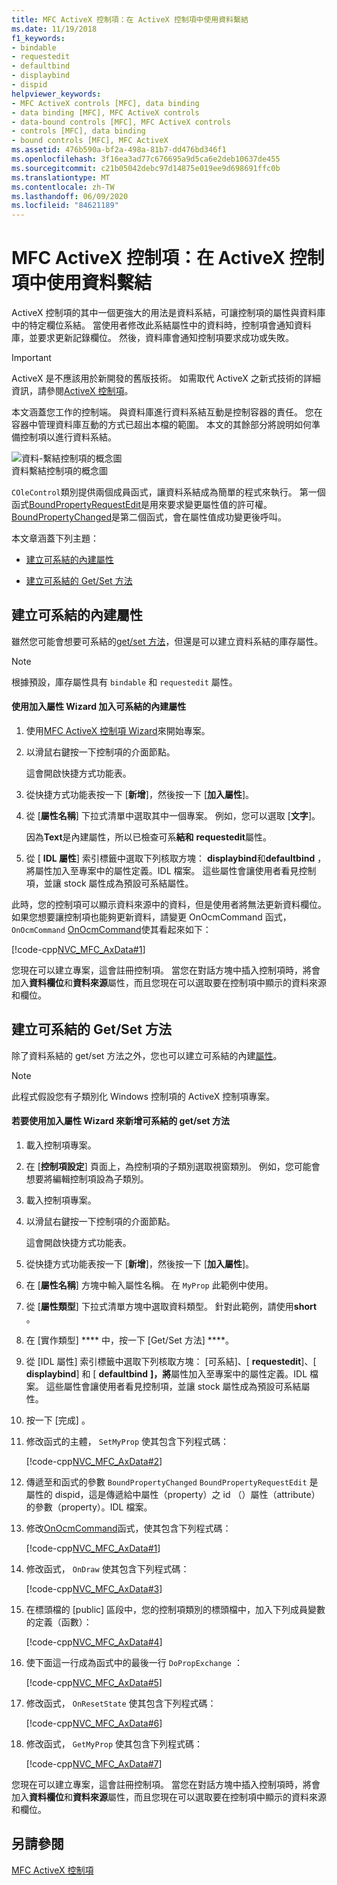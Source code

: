 ```yaml
---
title: MFC ActiveX 控制項：在 ActiveX 控制項中使用資料繫結
ms.date: 11/19/2018
f1_keywords:
- bindable
- requestedit
- defaultbind
- displaybind
- dispid
helpviewer_keywords:
- MFC ActiveX controls [MFC], data binding
- data binding [MFC], MFC ActiveX controls
- data-bound controls [MFC], MFC ActiveX controls
- controls [MFC], data binding
- bound controls [MFC], MFC ActiveX
ms.assetid: 476b590a-bf2a-498a-81b7-dd476bd346f1
ms.openlocfilehash: 3f16ea3ad77c676695a9d5ca6e2deb10637de455
ms.sourcegitcommit: c21b05042debc97d14875e019ee9d698691ffc0b
ms.translationtype: MT
ms.contentlocale: zh-TW
ms.lasthandoff: 06/09/2020
ms.locfileid: "84621189"
---
```

# <a name="mfc-activex-controls-using-data-binding-in-an-activex-control"></a>MFC ActiveX 控制項：在 ActiveX 控制項中使用資料繫結

ActiveX 控制項的其中一個更強大的用法是資料系結，可讓控制項的屬性與資料庫中的特定欄位系結。 當使用者修改此系結屬性中的資料時，控制項會通知資料庫，並要求更新記錄欄位。 然後，資料庫會通知控制項要求成功或失敗。

>[!IMPORTANT]
> ActiveX 是不應該用於新開發的舊版技術。 如需取代 ActiveX 之新式技術的詳細資訊，請參閱[ActiveX 控制項](activex-controls.md)。

本文涵蓋您工作的控制端。 與資料庫進行資料系結互動是控制容器的責任。 您在容器中管理資料庫互動的方式已超出本檔的範圍。 本文的其餘部分將說明如何準備控制項以進行資料系結。

![資料&#45;繫結控制項的概念圖](../mfc/media/vc374v1.gif "資料&#45;繫結控制項的概念圖") <br/>
資料繫結控制項的概念圖

`COleControl`類別提供兩個成員函式，讓資料系結成為簡單的程式來執行。 第一個函式[BoundPropertyRequestEdit](reference/colecontrol-class.md#boundpropertyrequestedit)是用來要求變更屬性值的許可權。 [BoundPropertyChanged](reference/colecontrol-class.md#boundpropertychanged)是第二個函式，會在屬性值成功變更後呼叫。

本文章涵蓋下列主題：

- [建立可系結的內建屬性](#vchowcreatingbindablestockproperty)

- [建立可系結的 Get/Set 方法](#vchowcreatingbindablegetsetmethod)

## <a name="creating-a-bindable-stock-property"></a><a name="vchowcreatingbindablestockproperty"></a>建立可系結的內建屬性

雖然您可能會想要可系結的[get/set 方法](#vchowcreatingbindablegetsetmethod)，但還是可以建立資料系結的庫存屬性。

> [!NOTE]
> 根據預設，庫存屬性具有 `bindable` 和 `requestedit` 屬性。

#### <a name="to-add-a-bindable-stock-property-using-the-add-property-wizard"></a>使用加入屬性 Wizard 加入可系結的內建屬性

1. 使用[MFC ActiveX 控制項 Wizard](reference/mfc-activex-control-wizard.md)來開始專案。

1. 以滑鼠右鍵按一下控制項的介面節點。

   這會開啟快捷方式功能表。

1. 從快捷方式功能表按一下 [**新增**]，然後按一下 [**加入屬性**]。

1. 從 [**屬性名稱**] 下拉式清單中選取其中一個專案。 例如，您可以選取 [**文字**]。

   因為**Text**是內建屬性，所以已檢查可系**結和** **requestedit**屬性。

1. 從 [ **IDL 屬性**] 索引標籤中選取下列核取方塊： **displaybind**和**defaultbind** ，將屬性加入至專案中的屬性定義。IDL 檔案。 這些屬性會讓使用者看見控制項，並讓 stock 屬性成為預設可系結屬性。

此時，您的控制項可以顯示資料來源中的資料，但是使用者將無法更新資料欄位。 如果您想要讓控制項也能夠更新資料，請變更 OnOcmCommand 函式， `OnOcmCommand` [OnOcmCommand](mfc-activex-controls-subclassing-a-windows-control.md)使其看起來如下：

[!code-cpp[NVC_MFC_AxData#1](codesnippet/cpp/mfc-activex-controls-using-data-binding-in-an-activex-control_1.cpp)]

您現在可以建立專案，這會註冊控制項。 當您在對話方塊中插入控制項時，將會加入**資料欄位**和**資料來源**屬性，而且您現在可以選取要在控制項中顯示的資料來源和欄位。

## <a name="creating-a-bindable-getset-method"></a><a name="vchowcreatingbindablegetsetmethod"></a>建立可系結的 Get/Set 方法

除了資料系結的 get/set 方法之外，您也可以建立可系結的內建[屬性](#vchowcreatingbindablestockproperty)。

> [!NOTE]
> 此程式假設您有子類別化 Windows 控制項的 ActiveX 控制項專案。

#### <a name="to-add-a-bindable-getset-method-using-the-add-property-wizard"></a>若要使用加入屬性 Wizard 來新增可系結的 get/set 方法

1. 載入控制項專案。

1. 在 [**控制項設定**] 頁面上，為控制項的子類別選取視窗類別。 例如，您可能會想要將編輯控制項設為子類別。

1. 載入控制項專案。

1. 以滑鼠右鍵按一下控制項的介面節點。

   這會開啟快捷方式功能表。

1. 從快捷方式功能表按一下 [**新增**]，然後按一下 [**加入屬性**]。

1. 在 [**屬性名稱**] 方塊中輸入屬性名稱。 在 `MyProp` 此範例中使用。

1. 從 [**屬性類型**] 下拉式清單方塊中選取資料類型。 針對此範例，請使用**short** 。

1. 在 [實作類型] **** 中，按一下 [Get/Set 方法] ****。

1. 從 [IDL 屬性] 索引標籤中選取下列核取方塊： [可系結]、[ **requestedit**]、[ **displaybind**] 和 [ **defaultbind** **]，將**屬性加入至專案中的屬性定義。IDL 檔案。 這些屬性會讓使用者看見控制項，並讓 stock 屬性成為預設可系結屬性。

1. 按一下 [完成] 。

1. 修改函式的主體， `SetMyProp` 使其包含下列程式碼：

   [!code-cpp[NVC_MFC_AxData#2](codesnippet/cpp/mfc-activex-controls-using-data-binding-in-an-activex-control_2.cpp)]

1. 傳遞至和函式的參數 `BoundPropertyChanged` `BoundPropertyRequestEdit` 是屬性的 dispid，這是傳遞給中屬性（property）之 id （）屬性（attribute）的參數（property）。IDL 檔案。

1. 修改[OnOcmCommand](mfc-activex-controls-subclassing-a-windows-control.md)函式，使其包含下列程式碼：

   [!code-cpp[NVC_MFC_AxData#1](codesnippet/cpp/mfc-activex-controls-using-data-binding-in-an-activex-control_1.cpp)]

1. 修改函式， `OnDraw` 使其包含下列程式碼：

   [!code-cpp[NVC_MFC_AxData#3](codesnippet/cpp/mfc-activex-controls-using-data-binding-in-an-activex-control_3.cpp)]

1. 在標頭檔的 [public] 區段中，您的控制項類別的標頭檔中，加入下列成員變數的定義（函數）：

   [!code-cpp[NVC_MFC_AxData#4](codesnippet/cpp/mfc-activex-controls-using-data-binding-in-an-activex-control_4.h)]

1. 使下面這一行成為函式中的最後一行 `DoPropExchange` ：

   [!code-cpp[NVC_MFC_AxData#5](codesnippet/cpp/mfc-activex-controls-using-data-binding-in-an-activex-control_5.cpp)]

1. 修改函式， `OnResetState` 使其包含下列程式碼：

   [!code-cpp[NVC_MFC_AxData#6](codesnippet/cpp/mfc-activex-controls-using-data-binding-in-an-activex-control_6.cpp)]

1. 修改函式， `GetMyProp` 使其包含下列程式碼：

   [!code-cpp[NVC_MFC_AxData#7](codesnippet/cpp/mfc-activex-controls-using-data-binding-in-an-activex-control_7.cpp)]

您現在可以建立專案，這會註冊控制項。 當您在對話方塊中插入控制項時，將會加入**資料欄位**和**資料來源**屬性，而且您現在可以選取要在控制項中顯示的資料來源和欄位。

## <a name="see-also"></a>另請參閱

[MFC ActiveX 控制項](mfc-activex-controls.md)
